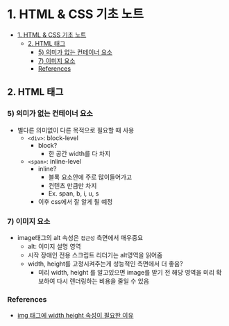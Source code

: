 # 1. HTML & CSS 기초 노트

- [1. HTML & CSS 기초 노트](#1-html--css-기초-노트)
  - [2. HTML 태그](#2-html-태그)
    - [5) 의미가 없는 컨테이너 요소](#5-의미가-없는-컨테이너-요소)
    - [7) 이미지 요소](#7-이미지-요소)
    - [References](#references)

## 2. HTML 태그

### 5) 의미가 없는 컨테이너 요소

- 별다른 의미없이 다른 목적으로 필요할 때 사용
  - `<div>`: block-level
    - block?
      - 한 공간 width를 다 차지
  - `<span>`: inline-level
    - inline?
      - 블록 요소안에 주로 많이들어가고
      - 컨텐츠 만큼만 차지
      - Ex. span, b, i, u, s
    - 이후 css에서 잘 알게 될 예정

### 7) 이미지 요소

- image태그의 alt 속성은 `접근성` 측면에서 매우중요
  - alt: 이미지 설명 영역
  - 시작 장애인 전용 스크립트 리더기는 alt영역을 읽어줌
  - width, height를 고정시켜주는게 성능적인 측면에서 더 좋음?
    - 미리 width, height 를 알고있으면 image를 받기 전 해당 영역을 미리 확보하여 다시 렌더링하는 비용을 줄일 수 있음

### References

- [img 태그에 width height 속성이 필요한 이유](http://blog.wystan.net/2007/08/01/img-tag-with-width-and-height)

